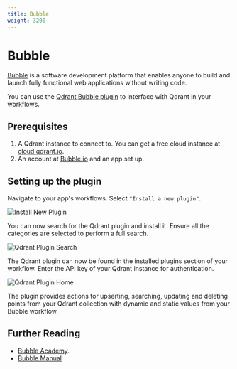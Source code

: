 ```yaml
---
title: Bubble
weight: 3200
---
```


# Bubble

[Bubble](https://bubble.io/) is a software development platform that enables anyone to build and launch fully functional web applications without writing code.

You can use the [Qdrant Bubble plugin](https://bubble.io/plugin/qdrant-1716804374179x344999530386685950) to interface with Qdrant in your workflows.

## Prerequisites

1. A Qdrant instance to connect to. You can get a free cloud instance at [cloud.qdrant.io](https://cloud.qdrant.io/).
2. An account at [Bubble.io](https://bubble.io/) and an app set up.

## Setting up the plugin

Navigate to your app's workflows. Select `"Install a new plugin"`.

![Install New Plugin](/documentation/frameworks/install-bubble-plugin.png)

You can now search for the Qdrant plugin and install it. Ensure all the categories are selected to perform a full search.

![Qdrant Plugin Search](/documentation/frameworks/qdrant-plugin-search.png)

The Qdrant plugin can now be found in the installed plugins section of your workflow. Enter the API key of your Qdrant instance for authentication.

![Qdrant Plugin Home](/documentation/frameworks/bubble/qdrant-plugin-home.png)

The plugin provides actions for upserting, searching, updating and deleting points from your Qdrant collection with dynamic and static values from your Bubble workflow.

## Further Reading

- [Bubble Academy](https://bubble.io/academy).
- [Bubble Manual](https://manual.bubble.io/)
